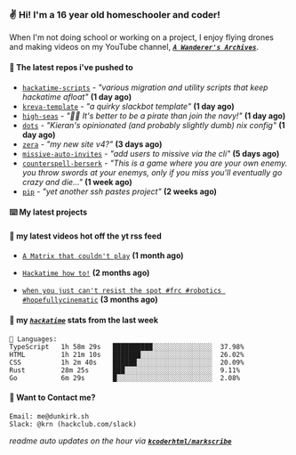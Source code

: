 ### ✌️ Hi! I'm a 16 year old homeschooler and coder!

When I'm not doing school or working on a project, I enjoy flying drones and making videos on my YouTube channel, [**_`A Wanderer's Archives`_**](https://youtube.com/@wanderer.archives).

#### 👷 The latest repos i've pushed to

- [`hackatime-scripts`](https://github.com/taciturnaxolotl/hackatime-scripts) - _"various migration and utility scripts that keep hackatime afloat"_ **(1 day ago)**
- [`kreva-template`](https://github.com/taciturnaxolotl/kreva-template) - _"a quirky slackbot template"_ **(1 day ago)**
- [`high-seas`](https://github.com/hackclub/high-seas) - _"🏴‍☠️ It's better to be a pirate than join the navy!"_ **(1 day ago)**
- [`dots`](https://github.com/taciturnaxolotl/dots) - _"Kieran's opinionated (and probably slightly dumb) nix config"_ **(1 day ago)**
- [`zera`](https://github.com/taciturnaxolotl/zera) - _"my new site v4?"_ **(3 days ago)**
- [`missive-auto-invites`](https://github.com/taciturnaxolotl/missive-auto-invites) - _"add users to missive via the cli"_ **(5 days ago)**
- [`counterspell-berserk`](https://github.com/thelegendofmario/counterspell-berserk) - _"This is a game where you are your own enemy. you throw swords at your enemys, only if you miss you'll eventually go crazy and die..."_ **(1 week ago)**
- [`pip`](https://github.com/taciturnaxolotl/pip) - _"yet another ssh pastes project"_ **(2 weeks ago)**

#### ⌨️ My latest projects


#### 🍿 my latest videos hot off the yt rss feed

- [`A Matrix that couldn't play`](https://www.youtube.com/watch?v=NodwjZF7uZw) **(1 month ago)**

- [`Hackatime how to!`](https://www.youtube.com/watch?v=eKoD9yyr1To) **(2 months ago)**

- [`when you just can't resist the spot #frc #robotics #hopefullycinematic`](https://www.youtube.com/watch?v=Y7SZ_TDleGM) **(3 months ago)**



#### 📡 my [_`hackatime`_](https://waka.hackclub.com) stats from the last week

```text
💾 Languages:
TypeScript   1h 58m 29s   ██████████░░░░░░░░░░░░░░░  37.98%
HTML         1h 21m 10s   ███████░░░░░░░░░░░░░░░░░░  26.02%
CSS          1h 2m 40s    ██████░░░░░░░░░░░░░░░░░░░  20.09%
Rust         28m 25s      ███░░░░░░░░░░░░░░░░░░░░░░  9.11%
Go           6m 29s       █░░░░░░░░░░░░░░░░░░░░░░░░  2.08%
```

#### 📮 Want to Contact me?

```text
Email: me@dunkirk.sh
Slack: @krn (hackclub.com/slack)
```

_readme auto updates on the hour via [**`kcoderhtml/markscribe`**](https://github.com/kcoderhtml/markscribe)_
